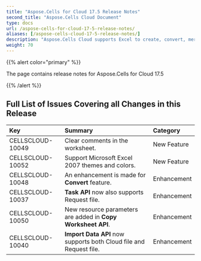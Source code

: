 ```yaml
---
title: "Aspose.Cells for Cloud 17.5 Release Notes"
second_title: "Aspose.Cells Cloud Document"
type: docs
url: /aspose-cells-for-cloud-17-5-release-notes/
aliases: [/aspose-cells-cloud-17-5-release-notes/]
description: "Aspose.Cells Cloud supports Excel to create, convert, merge, split, protected, inner object operation, and so on."
weight: 70
---
```


{{% alert color="primary" %}} 

The page contains release notes for Aspose.Cells for Cloud 17.5

{{% /alert %}} 


## **Full List of Issues Covering all Changes in this Release**

|**Key**|**Summary**|**Category**|
| :- | :- | :- |
|CELLSCLOUD-10049|Clear comments in the worksheet.|New Feature|
|CELLSCLOUD-10052|Support Microsoft Excel 2007 themes and colors.|New Feature|
|CELLSCLOUD-10048|An enhancement is made for **Convert** feature.|Enhancement|
|CELLSCLOUD-10037|**Task API** now also supports Request file.|Enhancement|
|CELLSCLOUD-10050|New resource parameters are added in **Copy Worksheet API**.|Enhancement|
|CELLSCLOUD-10040|**Import Data API** now supports both Cloud file and Request file.|Enhancement|

